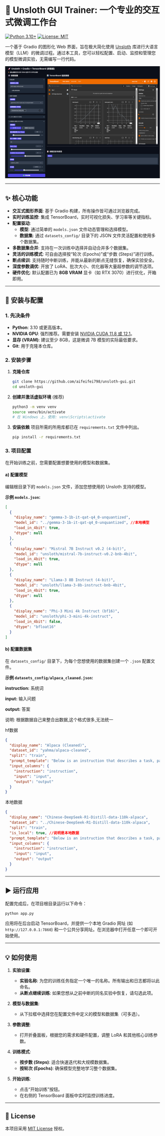 # 🚀 Unsloth GUI Trainer: 一个专业的交互式微调工作台

[![Python 3.10+](https://img.shields.io/badge/python-3.10+-blue.svg)](https://www.python.org/downloads/)
[![License: MIT](https://img.shields.io/badge/License-MIT-yellow.svg)](https://opensource.org/licenses/MIT)

一个基于 Gradio 的图形化 Web 界面，旨在极大简化使用 [Unsloth](https://github.com/unslothai/unsloth) 库进行大语言模型（LLM）的微调过程。通过本工具，您可以轻松配置、启动、监控和管理您的模型微调实验，无需编写一行代码。

![Application Screenshot](https://github.com/aifeifei798/unsloth-gui/blob/main/images/1.png)

---

## ✨ 核心功能

- **交互式图形界面**: 基于 Gradio 构建，所有操作皆可通过浏览器完成。
- **实时训练监控**: 集成 TensorBoard，实时可视化损失、学习率等关键指标。
- **配置驱动**:
  - **模型**: 通过简单的 `models.json` 文件动态管理和选择模型。
  - **数据集**: 通过 `datasets_config/` 目录下的 JSON 文件灵活配置和使用多个数据集。
- **多数据集合并**: 支持在一次训练中选择并自动合并多个数据集。
- **灵活的训练模式**: 可自由选择按“轮次 (Epochs)”或“步数 (Steps)”进行训练。
- **断点续训**: 支持随时中断训练，并能从最新的断点无缝恢复，确保实验安全。
- **深度参数调优**: 开放了 LoRA、批次大小、优化器等大量超参数的调节选项。
- **硬件优化**: 默认配置已为 **8GB VRAM** 显卡（如 RTX 3070）进行优化，开箱即用。

---

## 🔧 安装与配置

### 1. 先决条件

- **Python**: 3.10 或更高版本。
- **NVIDIA GPU**: 强烈推荐。需要安装 [NVIDIA CUDA 11.8 或 12.1](https://developer.nvidia.com/cuda-toolkit)。
- **显存 (VRAM)**: 建议至少 8GB，这是微调 7B 模型的实际最低要求。
- **Git**: 用于克隆本仓库。

### 2. 安装步骤

1.  **克隆仓库**
    ```bash
    git clone https://github.com/aifeifei798/unsloth-gui.git
    cd unsloth-gui
    ```

2.  **创建并激活虚拟环境** (推荐)
    ```bash
    python3 -m venv venv
    source venv/bin/activate
    # 在 Windows 上，使用: venv\Scripts\activate
    ```

3.  **安装依赖**
    项目所需的所用库都已在 `requirements.txt` 文件中列出。
    ```bash
    pip install -r requirements.txt
    ```

### 3. 项目配置

在开始训练之前，您需要配置想要使用的模型和数据集。

#### a) 配置模型

编辑根目录下的 `models.json` 文件，添加您想使用的 Unsloth 支持的模型。

**示例 `models.json`:**
```json
[
  {
    "display_name": "gemma-3-1b-it-qat-q4_0-unquantized",
    "model_id": "../gemma-3-1b-it-qat-q4_0-unquantized", //本地模型
    "load_in_4bit": true,
    "dtype": null
  },
  {
    "display_name": "Mistral 7B Instruct v0.2 (4-bit)",
    "model_id": "unsloth/mistral-7b-instruct-v0.2-bnb-4bit",
    "load_in_4bit": true,
    "dtype": null
  },
  {
    "display_name": "Llama-3 8B Instruct (4-bit)",
    "model_id": "unsloth/llama-3-8b-instruct-bnb-4bit",
    "load_in_4bit": true,
    "dtype": null
  },
  {
    "display_name": "Phi-3 Mini 4k Instruct (bf16)",
    "model_id": "unsloth/phi-3-mini-4k-instruct",
    "load_in_4bit": false,
    "dtype": "bfloat16"
  }
]
```

#### b) 配置数据集

在 `datasets_config/` 目录下，为每个您想使用的数据集创建一个 `.json` 配置文件。

**示例 `datasets_config/alpaca_cleaned.json`:**

**instruction:** 系统词

**input:** 输入问题

**output:** 答案

说明: 根据数据自己来整合出数据,这个格式很多,无法统一

hf数据
```json
{
  "display_name": "Alpaca (Cleaned)",
  "dataset_id": "yahma/alpaca-cleaned",
  "split": "train",
  "prompt_template": "Below is an instruction that describes a task, paired with an input that provides further context. Write a response that appropriately completes the request.\n\n### Instruction:\n{instruction}\n\n### Input:\n{input}\n\n### Response:\n{output}",
  "input_columns": {
    "instruction": "instruction",
    "input": "input",
    "output": "output"
  }
}
```
本地数据
```json
{
  "display_name": "Chinese-DeepSeek-R1-Distill-data-110k-alpaca",
  "dataset_id": "../Chinese-DeepSeek-R1-Distill-data-110k-alpaca",
  "split": "train",
  "is_local": true, //说明是本地数据
  "prompt_template": "Below is an instruction that describes a task, paired with an input that provides further context. Write a response that appropriately completes the request.\n\n### Instruction:\n{instruction}\n\n### Input:\n{input}\n\n### Response:\n{output}",
  "input_columns": {
    "instruction": "instruction",
    "input": "input",
    "output": "output"
  }
}
```

---

## ▶️ 运行应用

配置完成后，在项目根目录运行以下命令：

```bash
python app.py
```

应用将在后台启动 TensorBoard，并提供一个本地 Gradio 网址 (如 `http://127.0.0.1:7860`) 和一个公共分享网址。在浏览器中打开任意一个即可开始使用。

---

## 💡 如何使用

1.  **实验设置**:
    - **实验名称**: 为您的训练任务指定一个唯一的名称。所有输出和日志都将以此命名。
    - **从断点继续训练**: 如果您想从之前中断的同名实验中恢复，请勾选此项。

2.  **模型与数据集**:
    - 从下拉框中选择您在配置文件中定义的模型和数据集（可多选）。

3.  **参数调整**:
    - 打开折叠面板，根据您的需求和硬件配置，调整 LoRA 和其他核心训练参数。

4.  **训练模式**:
    - **按步数 (Steps)**: 适合快速迭代和大规模数据集。
    - **按轮次 (Epochs)**: 确保模型完整地学习整个数据集。

5.  **开始训练**:
    - 点击“开始训练”按钮。
    - 在右侧的 TensorBoard 面板中实时监控训练进度。

---

## 📄 License

本项目采用 [MIT License](LICENSE) 授权。

